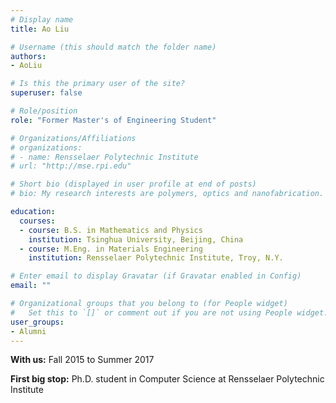 ```yaml
---
# Display name
title: Ao Liu

# Username (this should match the folder name)
authors:
- AoLiu

# Is this the primary user of the site?
superuser: false

# Role/position
role: "Former Master's of Engineering Student"

# Organizations/Affiliations
# organizations:
# - name: Rensselaer Polytechnic Institute
# url: "http://mse.rpi.edu"

# Short bio (displayed in user profile at end of posts)
# bio: My research interests are polymers, optics and nanofabrication.

education:
  courses:
  - course: B.S. in Mathematics and Physics
    institution: Tsinghua University, Beijing, China
  - course: M.Eng. in Materials Engineering
    institution: Rensselaer Polytechnic Institute, Troy, N.Y.

# Enter email to display Gravatar (if Gravatar enabled in Config)
email: ""

# Organizational groups that you belong to (for People widget)
#   Set this to `[]` or comment out if you are not using People widget.
user_groups:
- Alumni
---
```

**With us:** Fall 2015 to Summer 2017

**First big stop:** Ph.D. student in Computer Science at Rensselaer Polytechnic Institute

